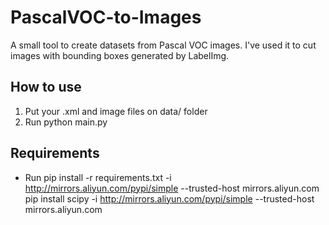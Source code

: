 # PascalVOC-to-Images

A small tool to create datasets from Pascal VOC images.
I've used it to cut images with bounding boxes generated by LabelImg.

## How to use

 1. Put your .xml and image files on data/ folder 
 2. Run python main.py

## Requirements

* Run pip install -r requirements.txt  -i http://mirrors.aliyun.com/pypi/simple --trusted-host mirrors.aliyun.com
pip install scipy -i http://mirrors.aliyun.com/pypi/simple --trusted-host mirrors.aliyun.com